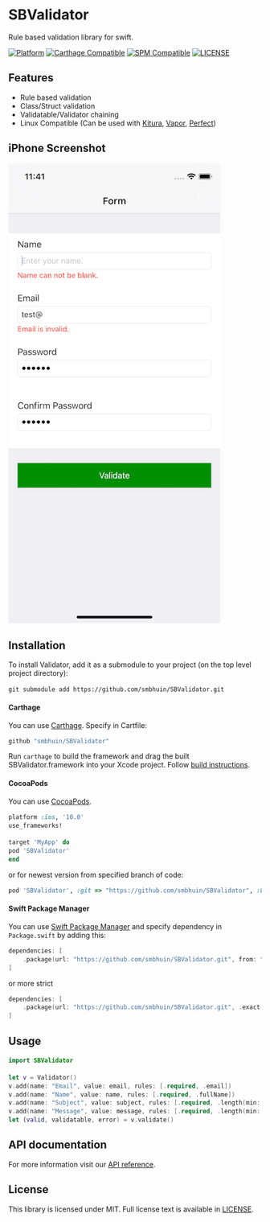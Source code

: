# SBValidator

Rule based validation library for swift.

[![Platform](https://img.shields.io/badge/Platforms-iOS%20%7C%20macOS%20%7C%20watchOS%20%7C%20tvOS%20%7C%20Linux-4E4E4E.svg?colorA=4BC51D)](#installation)
[![Carthage Compatible](https://img.shields.io/badge/Carthage-compatible-4BC51D.svg?style=flat)](#carthage)
[![SPM Compatible](https://img.shields.io/badge/SPM-compatible-4BC51D.svg?style=flat)](#spm)
[![LICENSE](https://img.shields.io/badge/License-MIT-4BC51D.svg?style=flat)](#license)

## Features

- Rule based validation
- Class/Struct validation
- Validatable/Validator chaining
- Linux Compatible (Can be used with [Kitura](https://www.kitura.io), [Vapor](https://vapor.codes), [Perfect](https://perfect.org))

## iPhone Screenshot

![Screenshot](https://raw.githubusercontent.com/smbhuin/SBValidator/master/screenshot.png)

## Installation

To install Validator, add it as a submodule to your project (on the top level project directory):

`git submodule add https://github.com/smbhuin/SBValidator.git`

#### Carthage 
You can use [Carthage](https://github.com/Carthage/Carthage). 
Specify in Cartfile:

```ruby
github "smbhuin/SBValidator"
```

Run `carthage` to build the framework and drag the built SBValidator.framework into your Xcode project. Follow [build instructions](https://github.com/Carthage/Carthage#getting-started).

#### CocoaPods

You can use [CocoaPods](http://cocoapods.org/?q=SBValidator).

```ruby
platform :ios, '10.0'
use_frameworks!

target 'MyApp' do
pod 'SBValidator'
end
```

or for newest version from specified branch of code:

```ruby
pod 'SBValidator', :git => "https://github.com/smbhuin/SBValidator", :branch => "master"
```

#### Swift Package Manager

You can use [Swift Package Manager](https://swift.org/package-manager/) and specify dependency in `Package.swift` by adding this:

```swift
dependencies: [
    .package(url: "https://github.com/smbhuin/SBValidator.git", from: "2.0.1")
]
```

or more strict

```swift
dependencies: [
    .package(url: "https://github.com/smbhuin/SBValidator.git", .exact("2.0.1"))
]
```

## Usage

```swift
import SBValidator

let v = Validator()
v.add(name: "Email", value: email, rules: [.required, .email])
v.add(name: "Name", value: name, rules: [.required, .fullName])
v.add(name: "Subject", value: subject, rules: [.required, .length(min: 10, max: 200)])
v.add(name: "Message", value: message, rules: [.required, .length(min: 10, max: 2000)])
let (valid, validatable, error) = v.validate()
```

## API documentation

For more information visit our [API reference](https://smbhuin.github.io/SBValidator/).

## License

This library is licensed under MIT. Full license text is available in [LICENSE](https://github.com/smbhuin/SBValidator/blob/master/LICENSE).
